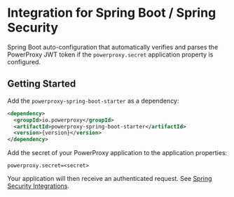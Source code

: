 # Integration for Spring Boot / Spring Security

Spring Boot auto-configuration that automatically verifies and parses the PowerProxy JWT token if the
`powerproxy.secret` application property is configured.

## Getting Started

Add the `powerproxy-spring-boot-starter` as a dependency:

```xml
<dependency>
  <groupId>io.powerproxy</groupId>
  <artifactId>powerproxy-spring-boot-starter</artifactId>
  <version>{version}</version>
</dependency>
```

Add the secret of your PowerProxy application to the application properties:

```properties
powerproxy.secret=<secret>
```

Your application will then receive an authenticated request. See [Spring Security Integrations](https://docs.spring.io/spring-security/site/docs/current/reference/html5/#integrations).
